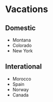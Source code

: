 # Vacations

## Domestic
- Montana
- Colorado
- New York


## Interational
- Morocco
- Spain
- Norway
- Canada
